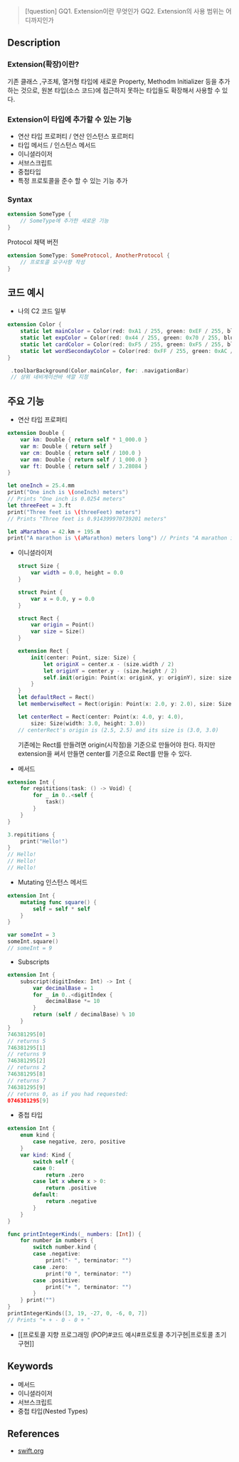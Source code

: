 >[!question]
>GQ1. Extension이란 무엇인가
>GQ2. Extension의 사용 범위는 어디까지인가
## Description
### Extension(확장)이란?
기존 클래스 ,구조체, 열거형 타입에 새로운 Property, Methodm Initializer 등을 추가하는 것으로, 원본 타입(소스 코드)에 접근하지 못하는 타입들도 확장해서 사용할 수 있다.

### Extension이 타입에 추가할 수 있는 기능
- 연산 타입 프로퍼티 / 연산 인스턴스 포르퍼티
- 타입 메서드 / 인스턴스 메서드
- 이니셜라이저
- 서브스크립트
- 중첩타입
- 특정 프로토콜을 준수 할 수 있는 기능 추가

### Syntax
```swift
extension SomeType {
	// SomeType에 추가한 새로운 기능
}
```
Protocol 채택 버전
```swift
extension SomeType: SomeProtocol, AnotherProtocol {
	// 프로토콜 요구사항 작성
}
```

## 코드 예시
+ 나의 C2 코드 일부
```swift
extension Color {
    static let mainColor = Color(red: 0xA1 / 255, green: 0xEF / 255, blue: 0xFF / 255) // 툴바 색
    static let expColor = Color(red: 0x44 / 255, green: 0x70 / 255, blue: 0xFF / 255) // 경험기간 표시색
    static let cardColor = Color(red: 0xF5 / 255, green: 0xF5 / 255, blue: 0xF5 / 255) // 게시물, 댓글 배경색
    static let wordSecondayColor = Color(red: 0xFF / 255, green: 0xAC / 255, blue: 0x2F / 255) // 글자 세컨더리 색
}
```

```swift
 .toolbarBackground(Color.mainColor, for: .navigationBar)
 // 상위 네비게이션바 색깔 지정
```

## 주요 기능
+ 연산 타입 프로퍼티
```swift
extension Double { 
	var km: Double { return self * 1_000.0 } 
	var m: Double { return self } 
	var cm: Double { return self / 100.0 } 
	var mm: Double { return self / 1_000.0 } 
	var ft: Double { return self / 3.28084 } 
} 

let oneInch = 25.4.mm 
print("One inch is \(oneInch) meters") 
// Prints "One inch is 0.0254 meters" 
let threeFeet = 3.ft 
print("Three feet is \(threeFeet) meters") 
// Prints "Three feet is 0.914399970739201 meters"

let aMarathon = 42.km + 195.m 
print("A marathon is \(aMarathon) meters long") // Prints "A marathon is 42195.0 meters long"
```
- 이니셜라이저
	```swift
	struct Size {
		var width = 0.0, height = 0.0
	}
	
	struct Point {
		var x = 0.0, y = 0.0
	}
	
	struct Rect {
		var origin = Point()
		var size = Size()
	}
	
	extension Rect { 
		init(center: Point, size: Size) { 
			let originX = center.x - (size.width / 2) 
			let originY = center.y - (size.height / 2) 
			self.init(origin: Point(x: originX, y: originY), size: size) 
		} 
	}
	let defaultRect = Rect() 
	let memberwiseRect = Rect(origin: Point(x: 2.0, y: 2.0), size: Size(width: 5.0, height: 5.0))
	
	let centerRect = Rect(center: Point(x: 4.0, y: 4.0), 
		size: Size(width: 3.0, height: 3.0)) 
	// centerRect's origin is (2.5, 2.5) and its size is (3.0, 3.0)
	```
	기존에는 Rect를 만들려면 origin(시작점)을 기준으로 만들어야 한다.
	하지만 extension을 써서 만들면 center를 기준으로 Rect를 만들 수 있다.

- 메서드
```swift
extension Int {
	for repititions(task: () -> Void) {
		for _ in 0..<self {
			task()
		}
	}
}

3.repititions {
	print("Hello!")
}
// Hello!
// Hello!
// Hello!
```
- Mutating 인스턴스 메서드
```swift
extension Int {
	mutating func square() {
		self = self * self
	}
}

var someInt = 3
someInt.square()
// someInt = 9
```
- Subscripts
```swift
extension Int {
	subscript(digitIndex: Int) -> Int {
		var decimalBase = 1
		for _ in 0..<digitIndex {
			decimalBase *= 10
		}
		return (self / decimalBase) % 10
	}
}
746381295[0] 
// returns 5 
746381295[1] 
// returns 9 
746381295[2] 
// returns 2 
746381295[8] 
// returns 7
746381295[9] 
// returns 0, as if you had requested: 
0746381295[9]
```
- 중첩 타입
```swift
extension Int {
	enum kind {
		case negative, zero, positive
	}
	var kind: Kind {
		switch self {
		case 0:
			return .zero
		case let x where x > 0:
			return .positive
		default:
			return .negative
		}
	}
}

func printIntegerKinds(_ numbers: [Int]) { 
	for number in numbers { 
		switch number.kind { 
		case .negative: 
			print("- ", terminator: "") 
		case .zero: 
			print("0 ", terminator: "") 
		case .positive: 
			print("+ ", terminator: "") 
		} 
	} print("") 
} 
printIntegerKinds([3, 19, -27, 0, -6, 0, 7]) 
// Prints "+ + - 0 - 0 + "
```
- [[프로토콜 지향 프로그래밍 (POP)#코드 예시#프로토콜 추기구현|프로토콜 초기구현]]
## Keywords
+ 메서드
+ 이니셜라이저
+ 서브스크립트
+ 중첩 타입(Nested Types)

## References
- [swift.org](https://docs.swift.org/swift-book/documentation/the-swift-programming-language/extensions/)